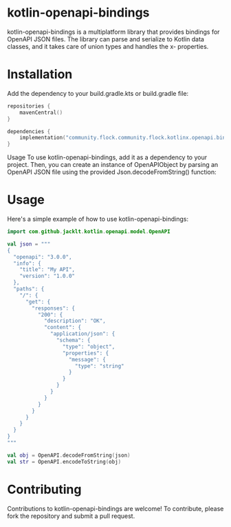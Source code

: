 # kotlin-openapi-bindings

kotlin-openapi-bindings is a multiplatform library that provides bindings for OpenAPI JSON files. The library can parse and serialize to Kotlin data classes, and it takes care of union types and handles the x- properties.

# Installation
Add the dependency to your build.gradle.kts or build.gradle file:

```kotlin
repositories {
    mavenCentral()
}

dependencies {
    implementation("community.flock.community.flock.kotlinx.openapi.bindings:kotlin-openapi-bindings:VERSION")
}
```

Usage
To use kotlin-openapi-bindings, add it as a dependency to your project. Then, you can create an instance of OpenAPIObject by parsing an OpenAPI JSON file using the provided Json.decodeFromString() function:


# Usage
Here's a simple example of how to use kotlin-openapi-bindings:
```kotlin
import com.github.jacklt.kotlin.openapi.model.OpenAPI

val json = """
{
  "openapi": "3.0.0",
  "info": {
    "title": "My API",
    "version": "1.0.0"
  },
  "paths": {
    "/": {
      "get": {
        "responses": {
          "200": {
            "description": "OK",
            "content": {
              "application/json": {
                "schema": {
                  "type": "object",
                  "properties": {
                    "message": {
                      "type": "string"
                    }
                  }
                }
              }
            }
          }
        }
      }
    }
  }
}
"""

val obj = OpenAPI.decodeFromString(json)
val str = OpenAPI.encodeToString(obj)
```

# Contributing
Contributions to kotlin-openapi-bindings are welcome! To contribute, please fork the repository and submit a pull request.